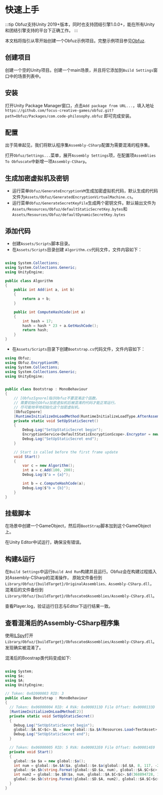 # 快速上手

:::tip
Obfuz支持Unity 2019+版本，同时也支持团结引擎1.0.0+，能在所有Unity和团结引擎支持的平台下正确工作。
:::

本文档将指引从零开始创建一个Obfuz示例项目。完整示例项目参见[Obfuz](https://github.com/focus-creative-games/obfuz/tree/main/Obfuz).

## 创建项目

创建一个空的Unity项目。创建一个main场景，并且将它添加到`Build Settings`窗口中的场景列表中。

## 安装

打开Unity Package Manager窗口，点击`Add package from URL...`，填入地址`https://github.com/focus-creative-games/obfuz.git?path=Obfuz/Packages/com.code-philosophy.obfuz`
即可完成安装。

## 配置

出于简单起见，我们将默认程序集`Assembly-CSharp`配置为需要混淆的程序集。

打开`Obfuz/Settings...`菜单，展开`Assembly Settings`项，在配置项`Assemblies To Obfuscate`中新增一项`Assembly-CSharp`。

## 生成加密虚拟机及密钥

- 运行菜单`Obfuz/GenerateEncryptionVM`生成加密虚拟机代码，默认生成的代码文件为`Assets/Obfuz/GeneratedEncryptionVirtualMachine.cs`。
- 运行菜单`Obfuz/GenerateSecretKeyFile`生成两个密钥文件。默认输出文件为`Assets/Resources/Obfuz/defaultStaticSecretKey.bytes`和`Assets/Resources/Obfuz/defaultDynamicSecretKey.bytes`

## 添加代码

- 创建`Assets/Scripts`脚本目录。
- 在`Assets/Scripts`目录创建 `Algorithm.cs`代码文件，文件内容如下：

```csharp

using System.Collections;
using System.Collections.Generic;
using UnityEngine;

public class Algorithm
{
    public int Add(int a, int b)
    {
        return a + b;
    }

    public int ComputeHashCode(int a)
    {
        int hash = 17;
        hash = hash * 23 + a.GetHashCode();
        return hash;
    }
}

```

- 在`Assets/Scripts`目录下创建`Bootstrap.cs`代码文件，文件内容如下：

```csharp
using Obfuz;
using Obfuz.EncryptionVM;
using System.Collections;
using System.Collections.Generic;
using UnityEngine;


public class Bootstrap : MonoBehaviour
{
    // [ObfuzIgnore]指示Obfuz不要混淆这个函数。
    // 需要初始化Obfuz加密虚拟机后被混淆的代码才能正常运行。
    // 尽可能地早地初始化这个加密虚拟机。
    [ObfuzIgnore]
    [RuntimeInitializeOnLoadMethod(RuntimeInitializeLoadType.AfterAssembliesLoaded)]
    private static void SetUpStaticSecret()
    {
        Debug.Log("SetUpStaticSecret begin");
        EncryptionService<DefaultStaticEncryptionScope>.Encryptor = new GeneratedEncryptionVirtualMachine(Resources.Load<TextAsset>("Obfuz/defaultStaticSecretKey").bytes);
        Debug.Log("SetUpStaticSecret end");
    }

    // Start is called before the first frame update
    void Start()
    {
        var c = new Algorithm();
        int a = c.Add(100, 200);
        Debug.Log($"a = {a}");

        int b = c.ComputeHashCode(a);
        Debug.Log($"b = {b}");
    }
}

```

## 挂载脚本

在场景中创建一个GameObject，然后将`BootStrap`脚本加到这个GameObject上。

在Unity Editor中试运行，确保没有错误。

## 构建&运行

在`Build Settings`中运行`Build And Run`构建并且运行。Obfuz会在构建过程插入对Assembly-CSharp的混淆操作，
原始文件备份到`Library/Obfuz/{buildTarget}/OriginalAssemblies、Assembly-CSharp.dll`，
混淆后的文件备份到`Library/Obfuz/{buildTarget}/ObfuscatedAssemblies/Assembly-CSharp.dll`。

查看Player.log，验证运行日志与Editor下运行结果一致。

## 查看混淆后的Assembly-CSharp程序集

使用[ILSpy](https://github.com/icsharpcode/ILSpy)打开`Library/Obfuz/{buildTarget}/ObfuscatedAssemblies/Assembly-CSharp.dll`。
发现确实被混淆了。

混淆后的Boostrap类代码变成如下:

```csharp

using System;
using $a;
using $A;
using UnityEngine;

// Token: 0x02000003 RID: 3
public class Bootstrap : MonoBehaviour
{
  // Token: 0x06000004 RID: 4 RVA: 0x0000313D File Offset: 0x0000133D
  [RuntimeInitializeOnLoadMethod(2)]
  private static void SetUpStaticSecret()
  {
    Debug.Log("SetUpStaticSecret begin");
    global::$A.$C<$c>.$L = new global::$a.$A(Resources.Load<TextAsset>("Obfuz/defaultStaticSecret").bytes);
    Debug.Log("SetUpStaticSecret end");
  }

  // Token: 0x06000005 RID: 5 RVA: 0x000032E0 File Offset: 0x000014E0
  private void Start()
  {
    global::$a $a = new global::$a();
    int num = global::$e.$A($a, global::$e.$a(global::$d.$A, 8, 117, -2060908889, global::$A.$C<$c>.$d(-1139589574, 85, -452785586)), global::$e.$a(global::$d.$A, 12, 138, -1222258517, global::$A.$C<$c>.$d(-1139589574, 85, -452785586)), global::$A.$C<$c>.$d(-595938299, 185, 132898840));
    global::$e.$b(string.Format(global::$D.$a, num), global::$A.$C<$c>.$d(1718597184, 154, 2114032877));
    int num2 = global::$e.$B($a, num, global::$A.$C<$c>.$d(368894728, 171, -1414000938));
    global::$e.$b(string.Format(global::$D.$A, num2), global::$A.$C<$c>.$d(1718597184, 154, 2114032877));
  }
}

```
